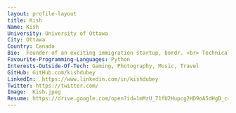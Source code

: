 ```yaml
---
layout: profile-layout
title: Kish
Name: Kish
University: University of Ottawa
City: Ottawa
Country: Canada
Bio:  Founder of an exciting immigration startup, bordr. <br> Technical expertise in Python, C++, Java, Tensorflow, Keras,<br> Numpy, AWS, and Transformers, <br>  with an interest in Speech and Natural Language Processing.
Favourite-Programming-Languages: Python
Interests-Outside-Of-Tech: Gaming, Photography, Music, Travel
GitHub: GitHub.com/kishdubey
LinkedIn:  https://www.linkedin.com/in/kishdubey
Twitter: https://twitter.com/
Image:  Kish.jpeg
Resume: https://drive.google.com/open?id=1mMzU_71fU2Hupcg2HD9oA5dHgD_c4M00
---
```

